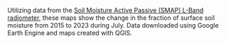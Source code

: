 Utilizing data from the [Soil Moisture Active Passive (SMAP) L-Band radiometer](https://developers.google.com/earth-engine/datasets/catalog/NASA_SMAP_SPL3SMP_E_005), these maps show the change in the fraction of surface soil moisture from 2015 to 2023 during July. Data downloaded using Google Earth Engine and maps created with QGIS.
